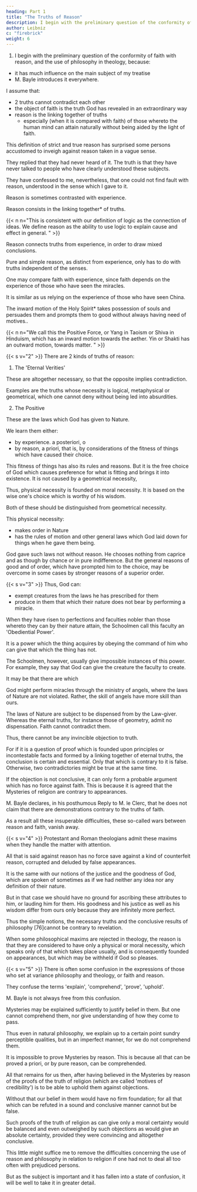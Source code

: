 ```yaml
---
heading: Part 1
title: "The Truths of Reason"
description: I begin with the preliminary question of the conformity of faith with reason, and the use of philosophy in theology
author: Leibniz
c: "firebrick"
weight: 6
---
```




1. I begin with the preliminary question of the conformity of faith with reason, and the use of philosophy in theology, because:
- it has much influence on the main subject of my treatise
- M. Bayle introduces it everywhere.

I assume that:
- 2 truths cannot contradict each other
- the object of faith is the truth God has revealed in an extraordinary way
- reason is the linking together of truths
  - especially (when it is compared with faith) of those whereto the human mind can attain naturally without being aided by the light of faith. 

This definition of strict and true reason has surprised some persons accustomed to inveigh against reason taken in a vague sense. 

They replied that they had never heard of it. The truth is that they have never talked to people who have clearly understood these subjects. 

They have confessed to me, nevertheless, that one could not find fault with reason, understood in the sense which I gave to it. 

<!-- It is in the same sense that sometimes  -->

Reason is sometimes contrasted with experience. 

Reason consists in the linking together* of truths. 

{{< n n="This is consistent with our definition of logic as the connection of ideas. We define reason as the ability to use logic to explain cause and effect in general. " >}}


Reason connects truths from experience, in order to draw mixed conclusions.

Pure and simple reason, as distinct from experience, only has to do with truths independent of the senses. 

 <!-- (in [74]respect of the motives that give it justification) -->
One may compare faith with experience, since faith depends on the experience of those who have seen the miracles.

 <!-- whereon revelation is founded, and upon the trustworthy tradition which has handed them down to us, whether through the Scriptures or by the account of those who have preserved them.  -->

It is similar as us relying on the experience of those who have seen China.

 <!-- and on the credibility of their account when we give credence to the wonders that are told us of that distant country.  -->

<!-- Yet I would also take into account  -->

The inward motion of the Holy Spirit* takes possession of souls and persuades them and prompts them to good without always having need of motives..

{{< n n="We call this the Positive Force, or Yang in Taoism or Shiva in Hinduism, which has an inward motion towards the aether. Yin or Shakti has an outward motion, towards matter. " >}}

<!-- , that is, to faith and to charity,  -->


{{< s v="2" >}} There are 2 kinds of truths of reason: 

1. The 'Eternal Verities'

These are altogether necessary, so that the opposite implies contradiction. 

Examples are the truths whose necessity is logical, metaphysical or geometrical, which one cannot deny without being led into absurdities. 

2. The Positive

These are the laws which God has given to Nature.

<!-- , or because they depend on those.  -->

We learn them either:
- by experience. a posteriori, o
- by reason, a priori, that is, by considerations of the fitness of things which have caused their choice. 

This fitness of things has also its rules and reasons. But it is the free choice of God which causes preference for what is fitting and brings it into existence. It is not caused by a geometrical necessity,

Thus, physical necessity is founded on moral necessity. It is based on the wise one's choice which is worthy of his wisdom.

Both of these should be distinguished from geometrical necessity. 

This physical necessity:
- makes order in Nature
- has the rules of motion and other general laws which God laid down for things when he gave them being. 

God gave such laws not without reason. He chooses nothing from caprice and as though by chance or in pure indifference. But the general reasons of good and of order, which have prompted him to the choice, may be overcome in some cases by stronger reasons of a superior order.


{{< s v="3" >}} Thus, God can:
- exempt creatures from the laws he has prescribed for them
- produce in them that which their nature does not bear by performing a miracle. 

When they have risen to perfections and faculties nobler than those whereto they can by their nature attain, the Schoolmen call this faculty an 'Obediential Power'.

It is a power which the thing acquires by obeying the command of him who can give that which the thing has not. 

The Schoolmen, however, usually give impossible instances of this power. For example, they say that God can give the creature the faculty to create. 

It may be that there are  which 

God might perform miracles through the ministry of angels, where the laws of Nature are not violated. Rather, the skill of angels have more skill than ours. 

The laws of Nature are subject to be dispensed from by the Law-giver. Whereas the eternal truths, for instance those of geometry, admit no dispensation. Faith cannot contradict them. 

Thus, there cannot be any invincible objection to truth. 

For if it is a question of proof which is founded upon principles or incontestable facts and formed by a linking together of eternal truths, the conclusion is certain and essential. Only that which is contrary to it is false. Otherwise, two contradictories might be true at the same time. 

If the objection is not conclusive, it can only form a probable argument which has no force against faith. This is because it is agreed that the Mysteries of religion are contrary to appearances. 

M. Bayle declares, in his posthumous Reply to M. le Clerc, that he does not claim that there are demonstrations contrary to the truths of faith. 

As a result all these insuperable difficulties, these so-called wars between reason and faith, vanish away.

<!-- Hi motus animorum atque haec discrimina tanta, Pulveris exigui jactu compressa quiescunt. -->

{{< s v="4" >}} Protestant and Roman theologians admit these maxims when they handle the matter with attention.

All that is said against reason has no force save against a kind of counterfeit reason, corrupted and deluded by false appearances. 

It is the same with our notions of the justice and the goodness of God, which are spoken of sometimes as if we had neither any idea nor any definition of their nature. 

But in that case we should have no ground for ascribing these attributes to him, or lauding him for them. His goodness and his justice as well as his wisdom differ from ours only because they are infinitely more perfect. 

Thus the simple notions, the necessary truths and the conclusive results of philosophy [76]cannot be contrary to revelation. 

When some philosophical maxims are rejected in theology, the reason is that they are considered to have only a physical or moral necessity, which speaks only of that which takes place usually, and is consequently founded on appearances, but which may be withheld if God so pleases.


{{< s v="5" >}} There is often some confusion in the expressions of those who set at variance philosophy and theology, or faith and reason.

They confuse the terms 'explain', 'comprehend', 'prove', 'uphold'. 

M. Bayle is not always free from this confusion. 

Mysteries may be explained sufficiently to justify belief in them. But one cannot comprehend them, nor give understanding of how they come to pass. 

Thus even in natural philosophy, we explain up to a certain point sundry perceptible qualities, but in an imperfect manner, for we do not comprehend them.

It is impossible to prove Mysteries by reason. This is because all that can be proved a priori, or by pure reason, can be comprehended. 

All that remains for us then, after having believed in the Mysteries by reason of the proofs of the truth of religion (which are called 'motives of credibility') is to be able to uphold them against objections. 

Without that our belief in them would have no firm foundation; for all that which can be refuted in a sound and conclusive manner cannot but be false. 

Such proofs of the truth of religion as can give only a moral certainty would be balanced and even outweighed by such objections as would give an absolute certainty, provided they were convincing and altogether conclusive. 

This little might suffice me to remove the difficulties concerning the use of reason and philosophy in relation to religion if one had not to deal all too often with prejudiced persons. 

But as the subject is important and it has fallen into a state of confusion, it will be well to take it in greater detail.
